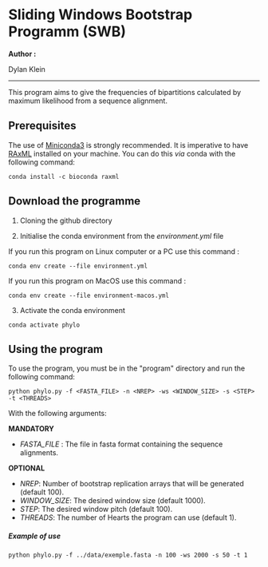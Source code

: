 # Sliding Windows Bootstrap Programm (SWB)

__Author :__

Dylan Klein

-------------------------------------------------------------------------------------------------------------------------------------------------------------

This program aims to give the frequencies of bipartitions calculated by maximum likelihood from a sequence alignment.

## Prerequisites

The use of [Miniconda3](https://docs.conda.io/en/latest/miniconda.html) is strongly recommended.
It is imperative to have [RAxML](https://cme.h-its.org/exelixis/web/software/raxml/) installed on your machine. You can do this *via* conda with the following command: 
```
conda install -c bioconda raxml
```

## Download the programme

1. Cloning the github directory

2. Initialise the conda environment from the *environment.yml* file

  If you run this program on Linux computer or a PC use this command :

```
conda env create --file environment.yml
```
  If you run this program on MacOS use this command :

```
conda env create --file environment-macos.yml
```

3. Activate the conda environment

```
conda activate phylo
```

## Using the program

To use the program, you must be in the "program" directory and run the following command:

```
python phylo.py -f <FASTA_FILE> -n <NREP> -ws <WINDOW_SIZE> -s <STEP> -t <THREADS>
```

With the following arguments:

**MANDATORY**
- *FASTA_FILE* : The file in fasta format containing the sequence alignments.

**OPTIONAL**
- *NREP*: Number of bootstrap replication arrays that will be generated (default 100). 
- *WINDOW_SIZE*: The desired window size (default 1000). 
- *STEP*:  The desired window pitch (default 100).
- *THREADS*: The number of Hearts the program can use (default 1).

##### Example of use


```
python phylo.py -f ../data/exemple.fasta -n 100 -ws 2000 -s 50 -t 1
```

